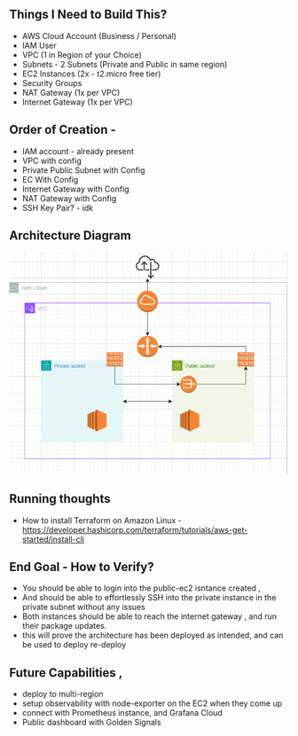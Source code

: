 ## Things I Need to Build This? 
- AWS Cloud Account (Business / Personal)
- IAM User  
- VPC (1 in Region of your Choice)
- Subnets - 2 Subnets (Private and Public in same region)
- EC2 Instances (2x  - t2.micro free tier) 
- Security Groups 
- NAT Gateway (1x per VPC) 
- Internet Gateway (1x per VPC)


## Order of Creation - 
- IAM account - already present
- VPC with config
- Private Public Subnet with Config
- EC With Config
- Internet Gateway with Config
- NAT Gateway with Config 
- SSH Key Pair? - idk


## Architecture Diagram 
![Proposed Architecture](AWS_Setup-BasicTF.png)



## Running thoughts 
- How to install Terraform on Amazon Linux - https://developer.hashicorp.com/terraform/tutorials/aws-get-started/install-cli


## End Goal - How to Verify? 
- You should be able to login into the public-ec2 isntance created , 
- And should be able to effortlessly SSH into the private instance in the private subnet without any issues 
- Both instances should be able to reach the internet gateway , and run their package updates. 
- this will prove the architecture has been deployed as intended, and can be used to deploy re-deploy 


## Future Capabilities , 
- deploy to multi-region
- setup observability with node-exporter on the EC2 when they come up 
- connect with Prometheus instance, and Grafana Cloud
- Public dashboard with Golden Signals 


